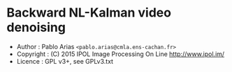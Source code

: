 Backward NL-Kalman video denoising
==================================

* Author    : Pablo Arias `<pablo.arias@cmla.ens-cachan.fr>`
* Copyright : (C) 2015 IPOL Image Processing On Line http://www.ipol.im/
* Licence   : GPL v3+, see GPLv3.txt

